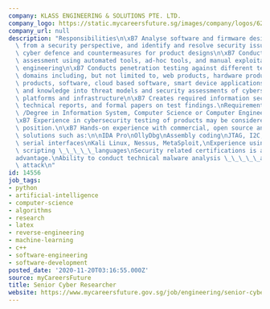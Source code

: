 ```yaml
---
company: KLASS ENGINEERING & SOLUTIONS PTE. LTD.
company_logo: https://static.mycareersfuture.sg/images/company/logos/62f254c16c3da1facb29022d19295082/klass-engineering-solutions.png
company_url: null
description: "Responsibilities\n\xB7 Analyse software and firmware designs and implementations\
  \ from a security perspective, and identify and resolve security issues\n\xB7 Recommend\
  \ cyber defence and countermeasures for product designs\n\xB7 Conducts security\
  \ assessment using automated tools, ad-hoc tools, and manual exploitation and reverse\
  \ engineering\n\xB7 Conducts penetration testing against different technological\
  \ domains including, but not limited to, web products, hardware products, wireless\
  \ products, software, cloud based software, smart device applications.\n\xB7 Research\
  \ and knowledge into threat models and security assessments of cybersecurity services,\
  \ platforms and infrastructure\n\xB7 Creates required information security documentation,\
  \ technical reports, and formal papers on test findings.\nRequirements\n\xB7 Diploma\
  \ /Degree in Information System, Computer Science or Computer Engineering or equivalent\n\
  \xB7 Experience in cybersecurity testing of products may be considered for senior\
  \ position.\n\xB7 Hands-on experience with commercial, open source and free security\
  \ solutions such as:\n\nIDA Pro\nOllyDbg\nAssembly coding\nJTAG, I2C, SPI, standard\
  \ serial interfaces\nKali Linux, Nessus, MetaSploit,\nExperience using one or more\
  \ scripting \_\_\_\_\_languages\nSecurity related certifications is an \_\_\_\_\_\
  advantage.\nAbility to conduct technical malware analysis \_\_\_\_\_and prevent\
  \ attack\n"
id: 14556
job_tags:
- python
- artificial-intelligence
- computer-science
- algorithms
- research
- latex
- reverse-engineering
- machine-learning
- c++
- software-engineering
- software-development
posted_date: '2020-11-20T03:16:55.000Z'
source: myCareersFuture
title: Senior Cyber Researcher
website: https://www.mycareersfuture.gov.sg/job/engineering/senior-cyber-researcher-klass-engineering-solutions-5dc9fcb6afde2781a5c8f081c8e0aa83
---
```

